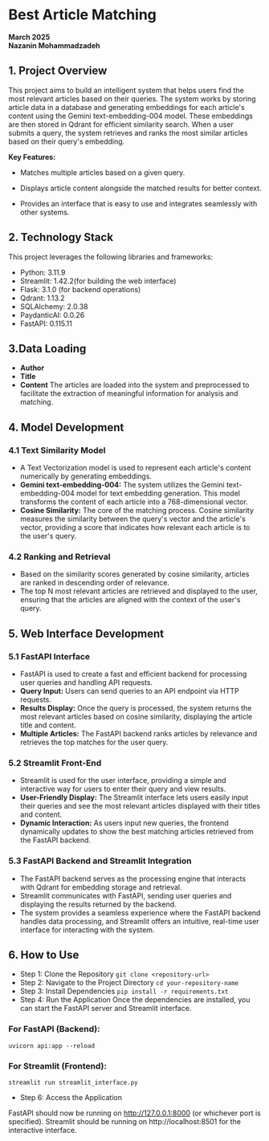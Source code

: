 # Best Article Matching
**March 2025**  
**Nazanin Mohammadzadeh**

## 1. Project Overview
This project aims to build an intelligent system that helps users find the most relevant articles based on their queries. The system works by storing article data in a database and generating embeddings for each article's content using the Gemini text-embedding-004 model. These embeddings are then stored in Qdrant for efficient similarity search. When a user submits a query, the system retrieves and ranks the most similar articles based on their query's embedding.

**Key Features:**

- Matches multiple articles based on a given query.

- Displays article content alongside the matched results for better context.

- Provides an interface that is easy to use and integrates seamlessly with other systems.

## 2. Technology Stack
This project leverages the following libraries and frameworks:

- Python: 3.11.9
- Streamlit: 1.42.2(for building the web interface)
- Flask: 3.1.0 (for backend operations)
- Qdrant: 1.13.2
- SQLAlchemy: 2.0.38
- PaydanticAI: 0.0.26
- FastAPI: 0.115.11

## 3.Data Loading

- **Author**
- **Title** 
- **Content**
The articles are loaded into the system and preprocessed to facilitate the extraction of meaningful information for analysis and matching.

## 4. Model Development
### 4.1 Text Similarity Model

- A Text Vectorization model is used to represent each article's content numerically by generating embeddings.
- **Gemini text-embedding-004:** The system utilizes the Gemini text-embedding-004 model for text embedding generation. This model transforms the content of each article into a 768-dimensional vector.
- **Cosine Similarity:** The core of the matching process. Cosine similarity measures the similarity between the query's vector and the article's vector, providing a score that indicates how relevant each article is to the user's query.

### 4.2 Ranking and Retrieval

- Based on the similarity scores generated by cosine similarity, articles are ranked in descending order of relevance.
- The top N most relevant articles are retrieved and displayed to the user, ensuring that the articles are aligned with the context of the user's query.


## 5. Web Interface Development

### 5.1 FastAPI Interface

- FastAPI is used to create a fast and efficient backend for processing user queries and handling API requests.
- **Query Input:** Users can send queries to an API endpoint via HTTP requests.
- **Results Display:** Once the query is processed, the system returns the most relevant articles based on cosine similarity, displaying the article title and content.
- **Multiple Articles:** The FastAPI backend ranks articles by relevance and retrieves the top matches for the user query.

### 5.2 Streamlit Front-End

- Streamlit is used for the user interface, providing a simple and interactive way for users to enter their query and view results.
- **User-Friendly Display:** The Streamlit interface lets users easily input their queries and see the most relevant articles displayed with their titles and content.
- **Dynamic Interaction:** As users input new queries, the frontend dynamically updates to show the best matching articles retrieved from the FastAPI backend.

### 5.3 FastAPI Backend and Streamlit Integration

- The FastAPI backend serves as the processing engine that interacts with Qdrant for embedding storage and retrieval.
- Streamlit communicates with FastAPI, sending user queries and displaying the results returned by the backend.
- The system provides a seamless experience where the FastAPI backend handles data processing, and Streamlit offers an intuitive, real-time user interface for       interacting with the system.

## 6. How to Use

- Step 1: Clone the Repository
`git clone <repository-url>`
- Step 2: Navigate to the Project Directory
`cd your-repository-name`
- Step 3: Install Dependencies
`pip install -r requirements.txt`
- Step 4: Run the Application
Once the dependencies are installed, you can start the FastAPI server and Streamlit interface.
### For FastAPI (Backend):
`uvicorn api:app --reload`
### For Streamlit (Frontend):
`streamlit run streamlit_interface.py`
- Step 6: Access the Application

FastAPI should now be running on http://127.0.0.1:8000 (or whichever port is specified).
Streamlit should be running on http://localhost:8501 for the interactive interface.


